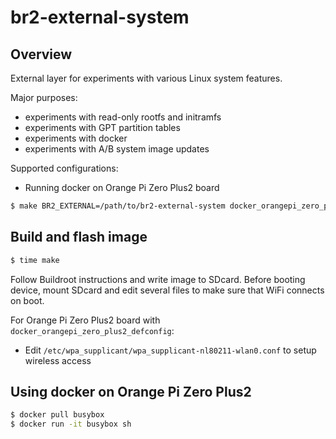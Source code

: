 # br2-external-system

## Overview

External layer for experiments with various Linux system features.

Major purposes:
* experiments with read-only rootfs and initramfs
* experiments with GPT partition tables
* experiments with docker
* experiments with A/B system image updates

Supported configurations:

* Running docker on Orange Pi Zero Plus2 board
```bash
$ make BR2_EXTERNAL=/path/to/br2-external-system docker_orangepi_zero_plus2_defconfig
```

## Build and flash image

```bash
$ time make
```

Follow Buildroot instructions and write image to SDcard. Before booting device, mount SDcard and edit several files to make sure that WiFi connects on boot.

For Orange Pi Zero Plus2 board with `docker_orangepi_zero_plus2_defconfig`:
* Edit `/etc/wpa_supplicant/wpa_supplicant-nl80211-wlan0.conf` to setup wireless access

## Using docker on Orange Pi Zero Plus2

```bash
$ docker pull busybox
$ docker run -it busybox sh
```

